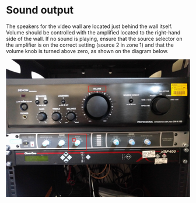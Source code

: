 # Sound output

The speakers for the video wall are located just behind the wall itself. Volume should be controlled with the amplified located to the right-hand side of the wall. If no sound is playing, ensure that the source selector on the amplifier is on the correct setting (source 2 in zone 1) and that the volume knob is turned above zero, as shown on the diagram below.

![Correct sound settings for the video wall](images/amp.jpg)
